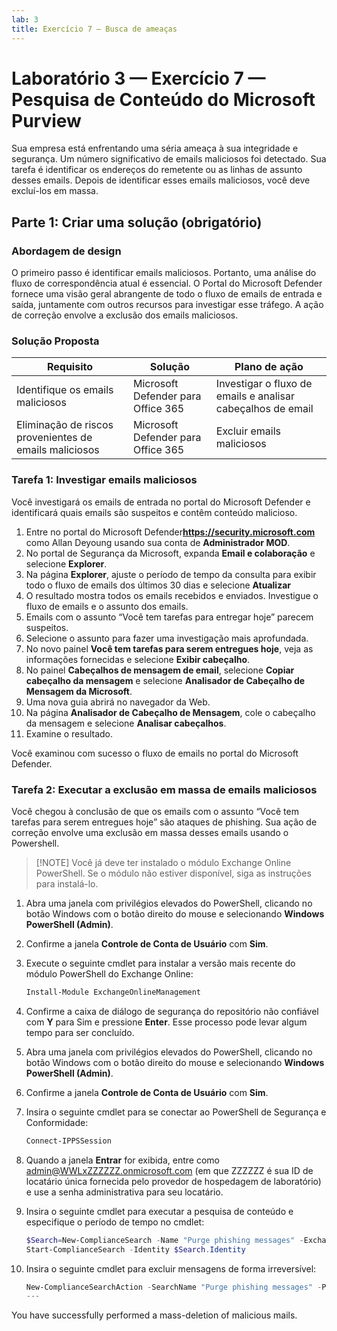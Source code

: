 ```yaml
---
lab: 3
title: Exercício 7 — Busca de ameaças
---
```



# Laboratório 3 — Exercício 7 — Pesquisa de Conteúdo do Microsoft Purview

Sua empresa está enfrentando uma séria ameaça à sua integridade e segurança. Um número significativo de emails maliciosos foi detectado. Sua tarefa é identificar os endereços do remetente ou as linhas de assunto desses emails. Depois de identificar esses emails maliciosos, você deve excluí-los em massa.

## Parte 1: Criar uma solução (obrigatório)

### Abordagem de design

O primeiro passo é identificar emails maliciosos. Portanto, uma análise do fluxo de correspondência atual é essencial. O Portal do Microsoft Defender fornece uma visão geral abrangente de todo o fluxo de emails de entrada e saída, juntamente com outros recursos para investigar esse tráfego. A ação de correção envolve a exclusão dos emails maliciosos. 

### Solução Proposta

|Requisito|Solução|Plano de ação|
|----|----|----|
|Identifique os emails maliciosos|Microsoft Defender para Office 365|Investigar o fluxo de emails e analisar cabeçalhos de email|
|Eliminação de riscos provenientes de emails maliciosos|Microsoft Defender para Office 365|Excluir emails maliciosos|

### Tarefa 1: Investigar emails maliciosos

Você investigará os emails de entrada no portal do Microsoft Defender e identificará quais emails são suspeitos e contêm conteúdo malicioso.

1. Entre no portal do Microsoft Defender**https://security.microsoft.com** como Allan Deyoung usando sua conta de **Administrador MOD**.
1. No portal de Segurança da Microsoft, expanda **Email e colaboração** e selecione **Explorer**.
1. Na página **Explorer**, ajuste o período de tempo da consulta para exibir todo o fluxo de emails dos últimos 30 dias e selecione **Atualizar**
1. O resultado mostra todos os emails recebidos e enviados. Investigue o fluxo de emails e o assunto dos emails.
1. Emails com o assunto “Você tem tarefas para entregar hoje” parecem suspeitos.
1. Selecione o assunto para fazer uma investigação mais aprofundada.
1. No novo painel **Você tem tarefas para serem entregues hoje**, veja as informações fornecidas e selecione **Exibir cabeçalho**.
1. No painel **Cabeçalhos de mensagem de email**, selecione **Copiar cabeçalho da mensagem** e selecione **Analisador de Cabeçalho de Mensagem da Microsoft**.
1. Uma nova guia abrirá no navegador da Web.
1. Na página **Analisador de Cabeçalho de Mensagem**, cole o cabeçalho da mensagem e selecione **Analisar cabeçalhos**.
1. Examine o resultado.

Você examinou com sucesso o fluxo de emails no portal do Microsoft Defender.

### Tarefa 2: Executar a exclusão em massa de emails maliciosos

Você chegou à conclusão de que os emails com o assunto “Você tem tarefas para serem entregues hoje” são ataques de phishing. Sua ação de correção envolve uma exclusão em massa desses emails usando o Powershell.

>[!NOTE] Você já deve ter instalado o módulo Exchange Online PowerShell. Se o módulo não estiver disponível, siga as instruções para instalá-lo.

1. Abra uma janela com privilégios elevados do PowerShell, clicando no botão Windows com o botão direito do mouse e selecionando **Windows PowerShell (Admin)**.
1. Confirme a janela **Controle de Conta de Usuário** com **Sim**.
1. Execute o seguinte cmdlet para instalar a versão mais recente do módulo PowerShell do Exchange Online:

    ```powershell
    Install-Module ExchangeOnlineManagement
    ```
1. Confirme a caixa de diálogo de segurança do repositório não confiável com **Y** para Sim e pressione **Enter**.  Esse processo pode levar algum tempo para ser concluído.
1. Abra uma janela com privilégios elevados do PowerShell, clicando no botão Windows com o botão direito do mouse e selecionando **Windows PowerShell (Admin)**.
1. Confirme a janela **Controle de Conta de Usuário** com **Sim**.
1. Insira o seguinte cmdlet para se conectar ao PowerShell de Segurança e Conformidade:

    ```powershell
    Connect-IPPSSession
    ```

1. Quando a janela **Entrar** for exibida, entre como admin@WWLxZZZZZZ.onmicrosoft.com (em que ZZZZZZ é sua ID de locatário única fornecida pelo provedor de hospedagem de laboratório) e use a senha administrativa para seu locatário.
1. Insira o seguinte cmdlet para executar a pesquisa de conteúdo e especifique o período de tempo no cmdlet:

    ```powershell
    $Search=New-ComplianceSearch -Name "Purge phishing messages" -ExchangeLocation All -ContentMatchQuery '(Received:mm/dd/yyyy..mm/dd/yyyy) AND (Subject:"You have tasks due today")'
    Start-ComplianceSearch -Identity $Search.Identity
    ```
1. Insira o seguinte cmdlet para excluir mensagens de forma irreversível:

    ```powershell
    New-ComplianceSearchAction -SearchName "Purge phishing messages" -Purge -PurgeType HardDelete
    ---
You have successfully performed a mass-deletion of malicious mails.